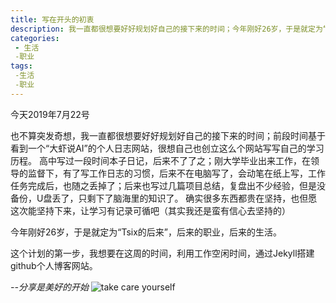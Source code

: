 ```yaml
---
title: 写在开头的初衷
description: 我一直都很想要好好规划好自己的接下来的时间；今年刚好26岁，于是就定为“Tsix的后来”，后来的职业，后来的生活。
categories:
 - 生活
 -职业
tags:
 -生活
 -职业
---
```


今天2019年7月22号

也不算突发奇想，我一直都很想要好好规划好自己的接下来的时间；前段时间基于看到一个“大虾说AI”的个人日志网站，很想自己也创立这么个网站写写自己的学习历程。
高中写过一段时间本子日记，后来不了了之；刚大学毕业出来工作，在领导的监督下，有了写工作日志的习惯，后来不在电脑写了，会动笔在纸上写，工作任务完成后，也随之丢掉了；后来也写过几篇项目总结，复盘出不少经验，但是没备份，U盘丢了，只剩下了脑海里的知识了。
确实很多东西都贵在坚持，也但愿这次能坚持下来，让学习有记录可循吧（其实我还是蛮有信心去坚持的）

今年刚好26岁，于是就定为“Tsix的后来”，后来的职业，后来的生活。

这个计划的第一步，我想要在这周的时间，利用工作空闲时间，通过Jekyll搭建github个人博客网站。

*--分享是美好的开始*
![take care yourself](https://upload-images.jianshu.io/upload_images/18902003-baa5bbcb7dcc65be?imageMogr2/auto-orient/strip%7CimageView2/2/w/1240)
